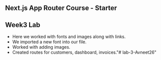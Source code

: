 ## Next.js App Router Course - Starter
## Week3 Lab
- Here we worked with fonts and images along with links.
- We imported a new font into our file.
- Worked with adding images.
- Created routes for customers, dashboard, invoices."# lab-3-Avneet26" 
